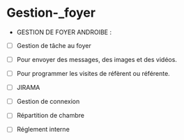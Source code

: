 # Gestion-_foyer
- GESTION DE FOYER ANDROIBE :
- [ ] Gestion de tâche au foyer
- [ ] Pour envoyer des messages, des images et des vidéos.
- [ ] Pour programmer les visites de réfèrent ou référente.
- [ ] JIRAMA
- [ ] Gestion de connexion 
- [ ] Répartition de chambre
- [ ] Réglement interne

